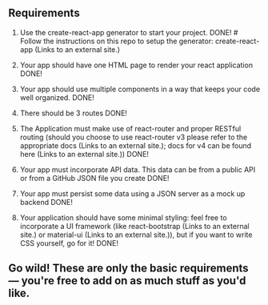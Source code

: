 

## Requirements

1. Use the create-react-app generator to start your project. DONE!
        # Follow the instructions on this repo to setup the generator: create-react-app (Links to an external site.)

2. Your app should have one HTML page to render your react application DONE!

3. Your app should use multiple components in a way that keeps your code well organized. DONE!

4. There should be 3 routes DONE!

5. The Application must make use of react-router and proper RESTful routing (should you choose to use react-router v3 please refer to the appropriate docs (Links to an external site.); docs for v4 can be found here (Links to an external site.)) DONE!

6. Your app must incorporate API data. This data can be from a public API or from a GitHub JSON file you create DONE!

7. Your app must persist some data using a JSON server as a mock up backend DONE!

8. Your application should have some minimal styling: feel free to incorporate a UI framework (like react-bootstrap (Links to an external site.) or material-ui (Links to an external site.)), but if you want to write CSS yourself, go for it! DONE!

## Go wild! These are only the basic requirements — you're free to add on as much stuff as you'd like.